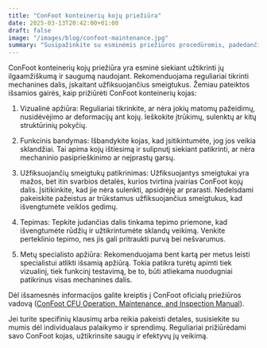 ```yaml
---
title: "ConFoot konteinerių kojų priežiūra"
date: 2025-03-13T20:42:00+01:00
draft: false
image: "/images/blog/confoot-maintenance.jpg"
summary: "Susipažinkite su esminėmis priežiūros procedūromis, padedančiomis pratęsti jūsų ConFoot konteinerių kojų tarnavimo laiką ir užtikrinti jų optimalų veikimą."
---
```


ConFoot konteinerių kojų priežiūra yra esminė siekiant užtikrinti jų ilgaamžiškumą ir saugumą naudojant. Rekomenduojama reguliariai tikrinti mechanines dalis, įskaitant užfiksuojančius smeigtukus. Žemiau pateiktos išsamios gairės, kaip prižiūrėti ConFoot konteinerių kojas:

1. Vizualinė apžiūra: Reguliariai tikrinkite, ar nėra jokių matomų pažeidimų, nusidėvėjimo ar deformacijų ant kojų. Ieškokite įtrūkimų, sulenktų ar kitų struktūrinių pokyčių.

2. Funkcinis bandymas: Išbandykite kojas, kad įsitikintumėte, jog jos veikia sklandžiai. Tai apima kojų ištiesimą ir sulipnutį siekiant patikrinti, ar nėra mechaninio pasiprieškinimo ar neįprastų garsų.

3. Užfiksuojančių smeigtukų patikrinimas: Užfiksuojantys smeigtukai yra mažos, bet itin svarbios detalės, kurios tvirtina įvairias ConFoot kojų dalis. Įsitikinkite, kad jie nėra sulenkti, apsidrėję ar prarasti. Nedelsdami pakeiskite pažeistus ar trūkstamus užfiksuojančius smeigtukus, kad išvengtumėte veiklos gedimų.

4. Tepimas: Tepkite judančias dalis tinkama tepimo priemone, kad išvengtumėte rūdžių ir užtikrintumėte sklandų veikimą. Venkite perteklinio tepimo, nes jis gali pritraukti purvą bei nešvarumus.

5. Metų specialisto apžiūra: Rekomenduojama bent kartą per metus leisti specialistui atlikti išsamią apžiūrą. Tokia patikra turėtų apimti tiek vizualinį, tiek funkcinį testavimą, be to, būti atliekama nuodugniai patikrinus visas mechanines dalis.

Dėl išsamesnės informacijos galite kreiptis į ConFoot oficialų priežiūros vadovą ([ConFoot CFU Operation, Maintenance, and Inspection Manual](https://confoot.fi/wp-content/uploads/2024/12/ConFoot-CFU20-Operation-maintenance-and-inspection-manual.pdf)).

Jei turite specifinių klausimų arba reikia pakeisti detales, susisiekite su mumis dėl individualaus palaikymo ir sprendimų. Reguliariai prižiūrėdami savo ConFoot kojas, užtikrinsite saugų ir efektyvų jų veikimą.